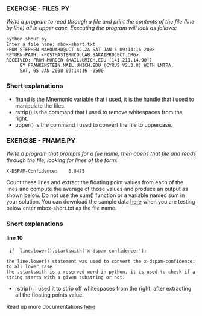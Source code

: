 ### EXERCISE - FILES.PY
*Write a program to read through a file and print the contents of the file (line by line) all in upper case.
Executing the program will look as follows:*

```
python shout.py
Enter a file name: mbox-short.txt
FROM STEPHEN.MARQUARD@UCT.AC.ZA SAT JAN 5 09:14:16 2008
RETURN-PATH: <POSTMASTER@COLLAB.SAKAIPROJECT.ORG>
RECEIVED: FROM MURDER (MAIL.UMICH.EDU [141.211.14.90])
     BY FRANKENSTEIN.MAIL.UMICH.EDU (CYRUS V2.3.8) WITH LMTPA;
     SAT, 05 JAN 2008 09:14:16 -0500
```
### Short explanations
- fhand is the Mnemonic variable that i used, it is the handle that i used to manipulate the files.
- rstrip() is the  command that i used to remove whitespaces from the right.
- upper() is the command i used to convert the file to uppercase.

### EXERCISE - FNAME.PY

*Write a program that prompts for a file name, then opens that file and reads through the file, looking for lines of the form:*
```
X-DSPAM-Confidence:    0.8475
```
Count these lines and extract the floating point values from each of the lines and compute the average of those values and produce an output as shown below. Do not use the sum() function or a variable named sum in your solution.
You can download the sample data [here](http://www.py4e.com/code3/mbox-short.txt) when you are testing below enter mbox-short.txt as the file name.


### Short explanations
#### line 10
```
 if  line.lower().startswith('x-dspam-confidence:'):

the line.lower() statement was used to convert the x-dspam-confidence: to all lower case
the .startswith is a reserved word in python, it is used to check if a string starts with a given substring or not.

 ```
- rstrip(): I used it to strip off whitespaces from the right, after extracting all the floating points value.

Read up more documentations [here](https://www.learnpython.org/)
